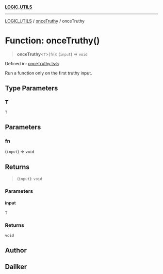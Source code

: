 [**LOGIC_UTILS**](../../README.md)

***

[LOGIC_UTILS](../../README.md) / [onceTruthy](../README.md) / onceTruthy

# Function: onceTruthy()

> **onceTruthy**\<`T`\>(`fn`): (`input`) => `void`

Defined in: [onceTruthy.ts:5](https://github.com/dailker/everyutil/blob/b3489bb6f319079994023a8bfde262e0cfc42fe7/src/logic/onceTruthy.ts#L5)

Run a function only on the first truthy input.

## Type Parameters

### T

`T`

## Parameters

### fn

(`input`) => `void`

## Returns

> (`input`): `void`

### Parameters

#### input

`T`

### Returns

`void`

## Author

## Dailker
